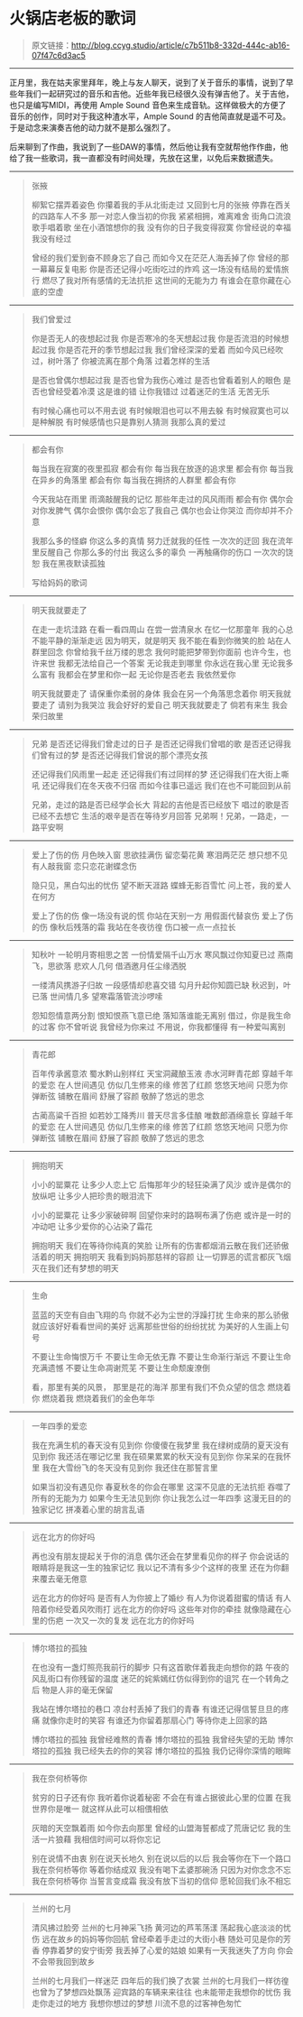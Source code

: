 # 火锅店老板的歌词

[annotation]: <id> (c7b511b8-332d-444c-ab16-07f47c6d3ac5)
[annotation]: <status> (protect)
[annotation]: <create_time> (2019-03-13 17:37:49)
[annotation]: <category> (心情随笔)
[annotation]: <tags> (歌词)

> 原文链接：<http://blog.ccyg.studio/article/c7b511b8-332d-444c-ab16-07f47c6d3ac5>

---

正月里，我在姑夫家里拜年，晚上与友人聊天，说到了关于音乐的事情，说到了早些年我们一起研究过的音乐和吉他。近些年我已经很久没有弹吉他了。关于吉他，也只是编写MIDI，再使用 Ample Sound 音色来生成音轨。这样做极大的方便了音乐的创作，同时对于我这种渣水平，Ample Sound 的吉他简直就是遥不可及。于是动念来演奏吉他的动力就不是那么强烈了。

后来聊到了作曲，我说到了一些DAW的事情，然后他让我有空就帮他作作曲，他给了我一些歌词，我一直都没有时间处理，先放在这里，以免后来数据遗失。

---

>张掖
>
>柳絮它摆弄着姿色
你攥着我的手从北街走过
又回到七月的张掖
停靠在西关的四路车人不多
那一对恋人像当初的你我
紧紧相拥，难离难舍
街角口流浪歌手唱着歌
坐在小酒馆想你的我
没有你的日子我变得寂寞
你曾经说的幸福我没有经过
>
>曾经的我们爱到奋不顾身忘了自己
而如今又在茫茫人海丢掉了你
曾经的那一幕幕反复电影
你是否还记得小吃街吃过的炸鸡
这一场没有结局的爱情旅行
燃尽了我对所有感情的无法抗拒
这世间的无能为力
有谁会在意你藏在心底的空虚

---

>我们曾爱过
>
>你是否无人的夜想起过我
你是否寒冷的冬天想起过我
你是否流泪的时候想起过我
你是否花开的季节想起过我
我们曾经深深的爱着
而如今风已经吹过，树叶落了
你被流离在那个角落
过着怎样的生活
>
>是否也曾偶尔想起过我
是否也曾为我伤心难过
是否也曾看着别人的眼色
是否也曾经受着冷漠
这是谁的错
让你我错过
过着迷茫的生活
无苦无乐
>
>有时候心痛也可以不用去说
有时候眼泪也可以不用去躲
有时候寂寞也可以是种解脱
有时候感情也只是靠别人猜测
我那么真的爱过

---

>都会有你
>
>每当我在寂寞的夜里孤寂
都会有你
每当我在放逐的追求里
都会有你
每当我在异乡的角落里
都会有你
每当我在拥挤的人群里
都会有你
>
>今天我站在雨里
雨滴敲醒我的记忆
那些年走过的风风雨雨
都会有你
偶尔会对你发脾气
偶尔会恨你
偶尔会忘了我自己
偶尔也会让你哭泣
而你却并不介意
>
>我那么多的怪癖
你这么多的真情
努力迁就我的任性
一次次的迂回
我在流年里反醒自己
你那么多的付出
我这么多的辜负
一再触痛你的伤口
一次次的饶恕
我在黑夜默读孤独
>
>写给妈妈的歌词

---

>明天我就要走了
>
>在走一走坑洼路
在看一看四周山
在尝一尝清泉水
在忆一忆那童年
我的心总不能平静的渐渐走远
因为明天，就是明天
我不能在看到你微笑的脸
站在人群里回念
你曾给我千丝万缕的思念
我何时能把梦带到你面前
也许今生，也许来世
我都无法给自己一个答案
无论我走到哪里
你永远在我心里
无论我多么富有
我都会在梦里和你一起
无论你是否老去
我依然爱你
>
>明天我就要走了
请保重你柔弱的身体
我会在另一个角落思念着你
明天我就要走了
请别为我哭泣
我会好好的爱自己
明天我就要走了
倘若有来生
我会荣归故里

---

>兄弟
>是否还记得我们曾走过的日子
是否还记得我们曾唱的歌
是否还记得我们曾有过的梦
是否还记得我们曾说的那个漂亮女孩
>
>还记得我们风雨里一起走
还记得我们有过同样的梦
还记得我们在大街上嘶吼
还记得我们在冬天夜不归宿
而如今往事已遥远
我们在也不可能回到从前
>
>兄弟，走过的路是否已经学会长大
背起的吉他是否已经放下
唱过的歌是否已经不去想它
生活的艰辛是否在等待岁月回答
兄弟啊！兄弟，一路走，一路平安啊

---
>
>爱上了伤的伤
月色映入窗
思欲挂满伤
留恋菊花黄
寒泪两茫茫
想只想不见有人敲我窗
恋只恋花谢蝶念伤
>
>隐只见，黑白勾出的忧伤
望不断天涯路
蝶蜂无影百雪忙
问上苍，我的爱人在何方
>
>爱上了伤的伤
像一场没有说的慌
你站在天别一方
用假面代替哀伤
爱上了伤的伤
像秋后残落的霜
我站在冬夜彷徨
伤口被一点一点拉长

---

>知秋叶
一轮明月寄相思之苦
一份情爱隔千山万水
寒风飘过你知夏已过
燕南飞，思欲落
悲欢人几何
借酒邀月任尘缘洒脱
>
>一缕清风携游子归故
一段感情却悲喜交错
勾月升起你知圆已缺
秋迟到，叶已落
世间情几多
望寒霜落管流沙啰嗦
>
>怨知怨情意两分割
恨知恨燕飞意已绝
落知落谁能无离别
借过，你是我生命的过客
你不曾听说
我曾经为你来过
不用说，你我都懂得
有一种爱叫离别

---

>青花郎
>
>百年传承酱意浓
蜀水黔山别样红
天宝洞藏酿玉液
赤水河畔青花郎
穿越千年的爱恋
在人世间遇见
仿似几生修来的缘
修苦了红颜
悠悠天地间
只愿为你弹断弦
铺散在眉间
舒展了容颜
敬醉了悠远的思念
>
>古蔺高粱千百担
如若妙工降秀川
普天尽言多佳酿
唯数郎酒绵意长
穿越千年的爱恋
在人世间遇见
仿似几生修来的缘
修苦了红颜
悠悠天地间
只愿为你弹断弦
铺散在眉间
舒展了容颜
敬醉了悠远的思念

---

>拥抱明天
>
>小小的罂粟花
让多少人恋上它
后悔那年少的轻狂染满了风沙
或许是偶尔的放纵吧
让多少人把珍贵的眼泪流下
>
>小小的罂粟花
让多少家破碎啊
回望你来时的路啊布满了伤疤
或许是一时的冲动吧
让多少爱你的心沾染了霜花
>
>拥抱明天
我们在等待你纯真的笑脸
让所有的伤害都烟消云散在我们还骄傲活着的明天
拥抱明天
我看到妈妈那慈祥的容颜
让一切罪恶的谎言都灰飞烟灭在我们还有梦想的明天

---

>生命
>
>蓝蓝的天空有自由飞翔的鸟
你就不必为尘世的浮躁打扰
生命来的那么骄傲
就应该好好看看世间的美好
远离那些世俗的纷纷扰扰
为美好的人生画上句号
>
>不要让生命悔恨万千
不要让生命无依无靠
不要让生命渐行渐远
不要让生命充满遗憾
不要让生命凋谢荒芜
不要让生命颓废潦倒
>
>看，那里有美的风景，
那里是花的海洋
那里有我们不负众望的信念
燃烧着你
燃烧着我
燃烧着我们的金色年华

---

>一年四季的爱恋
>
>我在充满生机的春天没有见到你
你傻傻在我梦里
我在绿树成荫的夏天没有见到你
我还活在哪记忆里
我在硕果累累的秋天没有见到你
你呆呆的在我怀里
我在大雪纷飞的冬天没有见到你
我还住在那誓言里
>
>如果当初没有遇见你
春夏秋冬的你会在哪里
这深不见底的无法抗拒
吞噬了所有的无能为力
如果今生无法见到你
你让我怎么过一年四季
这漫无目的的独家记忆
拼凑着心里的胡言乱语

---

>远在北方的你好吗
>
>再也没有朋友提起关于你的消息
偶尔还会在梦里看见你的样子
你会说话的眼睛将是我这一生的独家记忆
我以记不清有多少个这样的夜里
还在为你翻来覆去毫无倦意
>
>远在北方的你好吗
是否有人为你披上了婚纱
有人为你说着甜蜜的情话
有人陪着你经受着风吹雨打
远在北方的你好吗
这些年对你的牵挂
就像隐藏在心里的伤疤
一次又一次的复发
远在北方的你好吗

---

>博尔塔拉的孤独
>
>在也没有一盏灯照亮我前行的脚步
只有这首歌伴着我走向想你的路
午夜的风乱街口有你残留的温度
迷茫的姹紫嫣红仿似得到你的诅咒
在一个转角之后
物是人非的毫无保留
>
>我站在博尔塔拉的巷口
凉台村丢掉了我们的青春
有谁还记得信誓旦旦的疼痛
就像你走时的笑容
有谁还为你留着那扇心门
等待你走上回家的路
>
>博尔塔拉的孤独
我曾经难熬的青春
博尔塔拉的孤独
我曾经失望的无助
博尔塔拉的孤独
我已经失去的你的笑容
博尔塔拉的孤独
我仍记得你深情的眼眸

---

>我在奈何桥等你
>
>贫穷的日子还有你
我听着你说着秘密
不会在有谁占据彼此心里的位置
在我世界你是唯一
就这样从此可以相偎相依
>
>灰暗的天空飘着雨
如今你去向那里
曾经的山盟海誓都成了荒唐记忆
我的生活一片狼藉
我相信时间可以将你忘记
>
>别在说情不由衷
别在说天长地久
别在说以后的以后
我会等你在下一个路口
我在奈何桥等你
等着你结成双
我没有喝下孟婆那碗汤
只因为对你念念不忘
我在奈何桥等你
当誓言变成霜
我没有放下当初的信仰
愿轮回我们永不相忘

---

>兰州的七月
>
>清风拂过脸旁
兰州的七月神采飞扬
黄河边的芦苇荡漾
荡起我心底淡淡的忧伤
远在故乡的妈妈等你回航
曾经牵着手走过的大街小巷
随处可见是你的芳香
停靠着梦的安宁街旁
我丢掉了心爱的姑娘
如果有一天我迷失了方向
你会不会带我回到故乡
>
>兰州的七月我们一样迷茫
四年后的我们换了衣裳
兰州的七月我们一样彷徨
也曾为了梦想四处飘荡
迎宾路的车辆来来往往
也未能带走我想你的忧伤
我走你走过的地方
我想你想过的梦想
川流不息的过客神色匆忙
